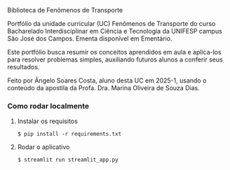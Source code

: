 Biblioteca de Fenômenos de Transporte

Portfólio da unidade curricular (UC) Fenômenos de Transporte do curso Bacharelado Interdisciplinar em Ciência e Tecnologia da UNIFESP campus São José dos Campos. Ementa disponível em Ementário.

Este portfólio busca resumir os conceitos aprendidos em aula e aplica-los para resolver problemas simples, auxiliando futuros alunos a conferir seus resultados.

Feito por Ângelo Soares Costa, aluno desta UC em 2025-1, usando o conteúdo da apostila da Profa. Dra. Marina Oliveira de Souza Dias.

### Como rodar localmente

1. Instalar os requisitos

   ```
   $ pip install -r requirements.txt
   ```

2. Rodar o aplicativo

   ```
   $ streamlit run streamlit_app.py
   ```
